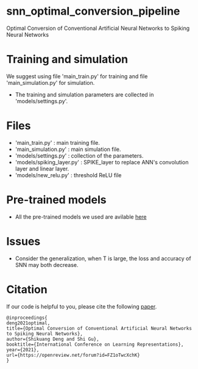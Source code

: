# snn_optimal_conversion_pipeline
 Optimal Conversion of Conventional Artificial Neural Networks to Spiking Neural Networks

# Training and simulation
We suggest using file 'main_train.py' for training and file 'main_simulation.py' for simulation. 
* The training and simulation parameters are collected in 'models/settings.py'.

# Files
* 'main_train.py' : main training file.
* 'main_simulation.py' : main simulation file.
* 'models/settings.py' : collection of the parameters.
* 'models/spiking_layer.py' : SPIKE_layer to replace ANN's convolution layer and linear layer.
* 'models/new_relu.py' : threshold ReLU file

# Pre-trained models
* All the pre-trained models we used are avilable [here](https://drive.google.com/drive/folders/1JAAtdOTcmbfv732aRlqsdL7-_05Tdemu?usp=sharing)

# Issues
* Consider the generalization, when T is large, the loss and accuracy of SNN may both decrease.

# Citation
If our code is helpful to you, please cite the following [paper](https://openreview.net/forum?id=FZ1oTwcXchK).
```
@inproceedings{
deng2021optimal,
title={Optimal Conversion of Conventional Artificial Neural Networks to Spiking Neural Networks},
author={Shikuang Deng and Shi Gu},
booktitle={International Conference on Learning Representations},
year={2021},
url={https://openreview.net/forum?id=FZ1oTwcXchK}
}
```

